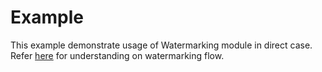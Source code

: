 # Example
This example demonstrate usage of Watermarking module in direct case. Refer [here](https://dash-industry-forum.github.io/docs/DASH-IF-IOP_OTT-Watermarking.pdf) for understanding on watermarking flow.
